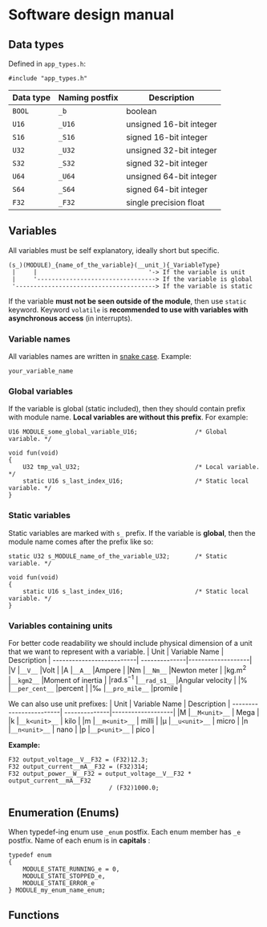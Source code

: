 ﻿# Software design manual

## Data types
Defined in `app_types.h`:
```
#include "app_types.h"
```
|Data type |Naming postfix 	| Description             |
|----------|----------------|-------------------------|
|`BOOL`		 |`_b` 						| boolean	                |
|`U16`		 |`_U16` 					|unsigned 16-bit integer  |
|`S16`		 |`_S16`					|signed 16-bit integer   	|
|`U32`     |`_U32`					|unsigned 32-bit integer  |
|`S32`		 |`_S32`					|signed 32-bit integer    |  
|`U64`     |`_U64`					|unsigned 64-bit integer  |
|`S64`		 |`_S64`					|signed 64-bit integer		|
|`F32`		 |`_F32`					|single precision float   |

## Variables
All variables must be self explanatory, ideally short but specific.
``` 
(s_)(MODULE)_{name_of_the_variable}(__unit_){_VariableType}
 |	   |							   '-> If the variable is unit
 |     '---------------------------------> If the variable is global	
 '---------------------------------------> If the variable is static
```
If the variable **must not be seen outside of the module**, then use `static` keyword.
Keyword `volatile` is **recommended to use with variables with asynchronous access** (in interrupts).

### Variable names
All variables names are written in [snake case](https://en.wikipedia.org/wiki/Snake_case). Example:
```
your_variable_name
```
### Global variables
If the variable is global (static included), then they should contain prefix with module name. **Local variables are without this prefix**. For example:
```
U16 MODULE_some_global_variable_U16;				/* Global variable. */

void fun(void)
{
	U32 tmp_val_U32;								/* Local variable. */
	static U16 s_last_index_U16;					/* Static local variable. */
}
```

### Static variables
Static variables are marked with `s_` prefix. If the variable is **global**, then the module name comes after the prefix like so:
```
static U32 s_MODULE_name_of_the_variable_U32;		/* Static variable. */

void fun(void)
{
	static U16 s_last_index_U16;					/* Static local variable. */
}
```
### Variables containing units
For better code readability we should include physical dimension of a unit that we want to represent with a variable.
| Unit 										| Variable Name | Description 			|
--------------------------| --------------|-------------------|
|$\mathrm{V}$     				|`__V__`		 	  |Volt				 				|
|$\mathrm{A}$     				|`__A__`        |Ampere       			|
|$\mathrm{Nm}$		 				|`__Nm__`			  |Newton meter 			|
|$\mathrm{kg.m^2}$ 				|`__kgm2__`		  |Moment of inertia 	|
|$\mathrm{rad.s^{-1}}$		|`__rad_s1__`		|Angular velocity 	|
|%     										|`__per_cent__` |percent						|
|‰     										|`__pro_mile__` |promile						|

We can also use unit prefixes:
| Unit 									| Variable Name | Description 			|
------------------------| --------------|-------------------|
|$\mathrm{M}$						|`__M<unit>__`  | Mega							|
|$\mathrm{k}$						|`__k<unit>__`  | kilo							|
|$\mathrm{m}$     			|`__m<unit>__`	| milli		 					|
|$\mathrm{\mu}$     		|`__u<unit>__`  | micro       			|
|$\mathrm{n}$		 				|`__n<unit>__`	| nano				 			|
|$\mathrm{p}$						|`__p<unit>__`	| pico							|

**Example:**
```
F32 output_voltage__V__F32 = (F32)12.3;
F32 output_current__mA__F32 = (F32)314;
F32 output_power__W__F32 = output_voltage__V__F32 * output_current__mA__F32 
							/ (F32)1000.0;
```
## Enumeration (Enums)
When typedef-ing enum use `_enum` postfix. Each enum member has `_e` postfix. Name of each enum is in **capitals** :
```
typedef enum
{
	MODULE_STATE_RUNNING_e = 0,
	MODULE_STATE_STOPPED_e,
	MODULE_STATE_ERROR_e 
} MODULE_my_enum_name_enum;
```

## Functions
